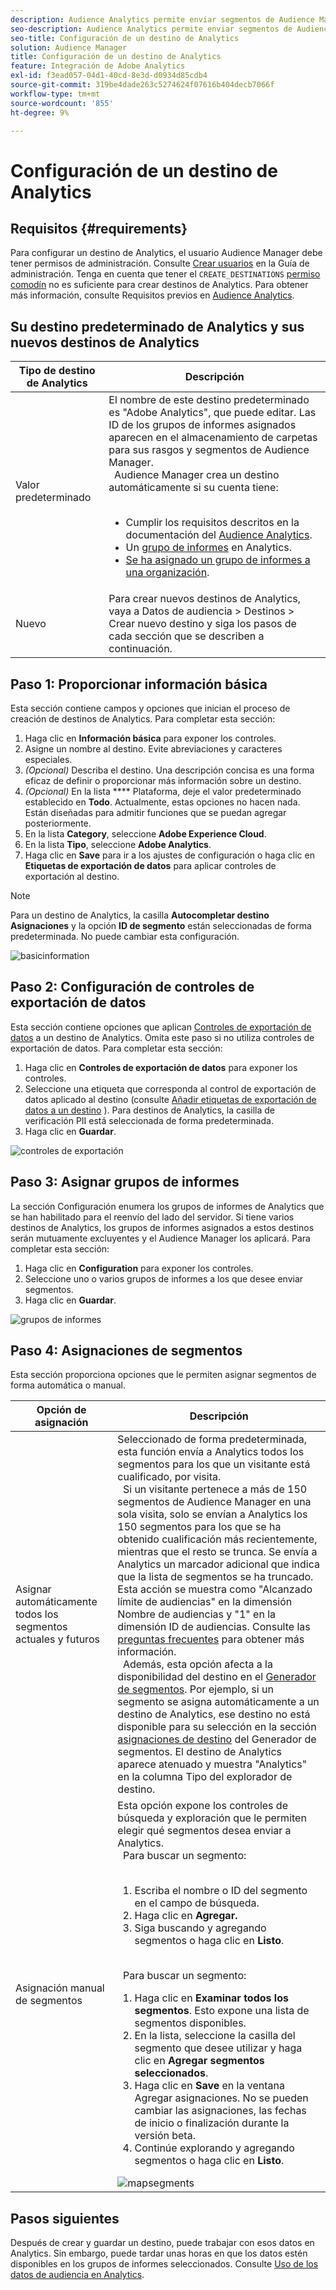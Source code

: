 ```yaml
---
description: Audience Analytics permite enviar segmentos de Audience Manager a Analytics. Para usar esta función, hay que crear un destino de Analytics y segmentos de mapas para este en Audience Manager.
seo-description: Audience Analytics permite enviar segmentos de Audience Manager a Analytics. Para usar esta función, hay que crear un destino de Analytics y segmentos de mapas para este en Audience Manager.
seo-title: Configuración de un destino de Analytics
solution: Audience Manager
title: Configuración de un destino de Analytics
feature: Integración de Adobe Analytics
exl-id: f3ead057-04d1-40cd-8e3d-d0934d85cdb4
source-git-commit: 319be4dade263c5274624f07616b404decb7066f
workflow-type: tm+mt
source-wordcount: '855'
ht-degree: 9%

---
```


# Configuración de un destino de Analytics

## Requisitos {#requirements}

Para configurar un destino de Analytics, el usuario Audience Manager debe tener permisos de administración. Consulte [Crear usuarios](/help/using/features/administration/administration-overview.md#create-users) en la Guía de administración. Tenga en cuenta que tener el `CREATE_DESTINATIONS` [permiso comodín](/help/using/features/administration/administration-overview.md#wild-card-permissions) no es suficiente para crear destinos de Analytics.
Para obtener más información, consulte Requisitos previos en [Audience Analytics](https://experienceleague.adobe.com/docs/analytics/integration/audience-analytics/mc-audiences-aam.html).

## Su destino predeterminado de Analytics y sus nuevos destinos de Analytics

| Tipo de destino de Analytics | Descripción |
|---|---|
| Valor predeterminado | El nombre de este destino predeterminado es &quot;Adobe Analytics&quot;, que puede editar. Las ID de los grupos de informes asignados aparecen en el almacenamiento de carpetas para sus rasgos y segmentos de Audience Manager. <br>  Audience Manager crea un destino automáticamente si su cuenta tiene:  <br>  <ul><li>Cumplir los requisitos descritos en la documentación del [Audience Analytics](https://experienceleague.adobe.com/docs/analytics/integration/audience-analytics/mc-audiences-aam.html).</li><li>Un [grupo de informes](https://experienceleague.adobe.com/docs/analytics/admin/manage-report-suites/report-suites-admin.html) en Analytics.</li><li>[Se ha asignado un grupo de informes a una organización](https://experienceleague.adobe.com/docs/core-services/interface/about-core-services/report-suite-mapping.html).</li></ul> |
| Nuevo | Para crear nuevos destinos de Analytics, vaya a Datos de audiencia > Destinos > Crear nuevo destino y siga los pasos de cada sección que se describen a continuación. |

## Paso 1: Proporcionar información básica

Esta sección contiene campos y opciones que inician el proceso de creación de destinos de Analytics. Para completar esta sección:

1. Haga clic en **Información básica** para exponer los controles.
2. Asigne un nombre al destino. Evite abreviaciones y caracteres especiales.
3. *(Opcional)* Describa el destino. Una descripción concisa es una forma eficaz de definir o proporcionar más información sobre un destino.
4. *(Opcional)* En la lista  **** Plataforma, deje el valor predeterminado establecido en  **Todo**. Actualmente, estas opciones no hacen nada. Están diseñadas para admitir funciones que se puedan agregar posteriormente.
5. En la lista **Category**, seleccione **Adobe Experience Cloud**.
6. En la lista **Tipo**, seleccione **Adobe Analytics**.
7. Haga clic en **Save** para ir a los ajustes de configuración o haga clic en **Etiquetas de exportación de datos** para aplicar controles de exportación al destino.

>[!NOTE]
>
>Para un destino de Analytics, la casilla **Autocompletar destino Asignaciones** y la opción **ID de segmento** están seleccionadas de forma predeterminada. No puede cambiar esta configuración.

![basicinformation](assets/basicinformation.png)

## Paso 2: Configuración de controles de exportación de datos

Esta sección contiene opciones que aplican [Controles de exportación de datos](/help/using/features/data-export-controls.md) a un destino de Analytics. Omita este paso si no utiliza controles de exportación de datos. Para completar esta sección:

1. Haga clic en **Controles de exportación de datos** para exponer los controles.
1. Seleccione una etiqueta que corresponda al control de exportación de datos aplicado al destino (consulte [Añadir etiquetas de exportación de datos a un destino](/help/using/features/destinations/add-data-export-labels.md) ). Para destinos de Analytics, la casilla de verificación PII está seleccionada de forma predeterminada.
1. Haga clic en **Guardar**.

![controles de exportación](assets/exportControls.png)

## Paso 3: Asignar grupos de informes

La sección Configuración enumera los grupos de informes de Analytics que se han habilitado para el reenvío del lado del servidor. Si tiene varios destinos de Analytics, los grupos de informes asignados a estos destinos serán mutuamente excluyentes y el Audience Manager los aplicará. Para completar esta sección:

1. Haga clic en **Configuration** para exponer los controles.
1. Seleccione uno o varios grupos de informes a los que desee enviar segmentos.
1. Haga clic en **Guardar**.

![grupos de informes](assets/reportSuites.png)

## Paso 4: Asignaciones de segmentos

Esta sección proporciona opciones que le permiten asignar segmentos de forma automática o manual.

| Opción de asignación | Descripción |
|---|---|
| Asignar automáticamente todos los segmentos actuales y futuros | Seleccionado de forma predeterminada, esta función envía a Analytics todos los segmentos para los que un visitante está cualificado, por visita. <br>  Si un visitante pertenece a más de 150 segmentos de Audience Manager en una sola visita, solo se envían a Analytics los 150 segmentos para los que se ha obtenido cualificación más recientemente, mientras que el resto se trunca. Se envía a Analytics un marcador adicional que indica que la lista de segmentos se ha truncado. Esta acción se muestra como &quot;Alcanzado límite de audiencias&quot; en la dimensión Nombre de audiencias y &quot;1&quot; en la dimensión ID de audiencias. Consulte las [preguntas frecuentes](https://experienceleague.adobe.com/docs/analytics/integration/audience-analytics/audience-analytics-workflow/mc-audiences-faqs.html) para obtener más información. <br>  Además, esta opción afecta a la disponibilidad del destino en el  [Generador de segmentos](/help/using/features/segments/segment-builder.md). Por ejemplo, si un segmento se asigna automáticamente a un destino de Analytics, ese destino no está disponible para su selección en la sección [asignaciones de destino](/help/using/features/segments/segment-builder.md#segment-builder-controls-destinations) del Generador de segmentos. El destino de Analytics aparece atenuado y muestra &quot;Analytics&quot; en la columna Tipo del explorador de destino. |
| Asignación manual de segmentos | Esta opción expone los controles de búsqueda y exploración que le permiten elegir qué segmentos desea enviar a Analytics. <br>  Para buscar un segmento:  <br>  <ol><li>Escriba el nombre o ID del segmento en el campo de búsqueda.</li><li>Haga clic en <b>Agregar.</b></li><li>Siga buscando y agregando segmentos o haga clic en <b>Listo</b>.</li></ol><br>  Para buscar un segmento: <ol><li>Haga clic en <b>Examinar todos los segmentos</b>. Esto expone una lista de segmentos disponibles.</li><li>En la lista, seleccione la casilla del segmento que desee utilizar y haga clic en <b>Agregar segmentos seleccionados</b>.</li><li>Haga clic en <b>Save</b> en la ventana Agregar asignaciones. No se pueden cambiar las asignaciones, las fechas de inicio o finalización durante la versión beta.</li><li>Continúe explorando y agregando segmentos o haga clic en <b>Listo</b>.</li></ol> ![mapsegments](assets/mapSegments.png) |

## Pasos siguientes

Después de crear y guardar un destino, puede trabajar con esos datos en Analytics. Sin embargo, puede tardar unas horas en que los datos estén disponibles en los grupos de informes seleccionados. Consulte [Uso de los datos de audiencia en Analytics](https://experienceleague.adobe.com/docs/analytics/integration/audience-analytics/audience-analytics-workflow/use-audience-data-analytics.html).
